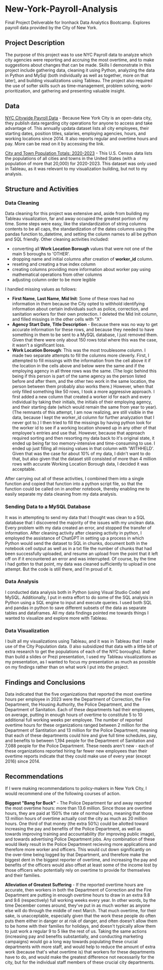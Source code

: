 # New-York-Payroll-Analysis
Final Project Deliverable for Ironhack Data Analytics Bootcamp. Explores payroll data provided by the City of New York. 

## Project Description
The purpose of this project was to use NYC Payroll data to analyze which city agencies were reporting and accruing the most overtime, and to make suggestions about changes that can be made. Skills I demonstrate in this project include gathering data, cleaning it using Python, analyzing the data in Python and MySql (both individually as well as together, more on that later), and building visualizations using Tableau. The project also required the use of softer skills such as time-management, problem solving, work-prioritization, and gathering and presenting valuable insight. 

## Data
[NYC Citywide Payroll Data][1] - Because New York City is an open-data city, they publish data regarding city operations for anyone to access and take advantage of. This annually updata dataset lists all city employees, their starting dates, position titles, salaries, employing agencies, hours, and working locations since 2014. It also reports regular and overtime hours and pay. More can be read on it by accessing the link. 

[City and Town Population Totals: 2020-2023][2] - This U.S. Census data lists the populations of all cities and towns in the United States (with a population of more that 20,000) for 2020-2023. This dataset was only used in Tableau, as it was relevant to my visualization building, but not to my analysis. 

[1]: https://data.cityofnewyork.us/City-Government/Citywide-Payroll-Data-Fiscal-Year-/k397-673e/about_data        "NYC Citywide Payroll Data"
[2]: https://www.census.gov/data/tables/time-series/demo/popest/2020s-total-cities-and-towns.html                 "City and Town Population Totals: 2020-2023"

## Structure and Activities
### Data Cleaning
Data cleaning for this project was extensive and, aside from building my Tableau visualization, far and away occupied the greatest portion of my time. Some steps were easy, like the standardization of string columns contents to be all caps, the standardization of the dates columns using the pandas function to_datetime, and setting the column names to all be python and SQL friendly. Other cleaning activities included: 
* converting all **Work Location Borough** values that were not one of the main 5 boroughs to 'OTHER'.
* dropping name and initial columns after creation of **worker_id** column.
* reseting and creating a true index column
* creating columns providing more information about worker pay using mathematical operations from other columns
* adjusting column order to be more legible

I handled missing values as follows:
* **First Name**, **Last Name**, **Mid Init**: Some of these rows had no information in them because the City opted to withhold identifying information about certain individuals such as police, correction, and sanitation workers for their own protection. I deleted the Mid Init column, and filled missings in the other cells with "X"
* **Agency Start Date**, **Title Description** - Because there was no way to get accurate information for these rows, and because they needed to have something in them to be sent to a MySQL database, I just removed them. Given that there were only about 150 rows total where this was the case, it wasn't a significant loss. 
* **Work Location Borough**: This was the most troublesome column. I made two separate attempts to fill the columns more cleverly. First, I attempted to fill missings with the information from the cell above it if the location in the cells above and below were the same and if the employing agency in all three rows was the same. (The logic behind this being if this person is part of the same agency as the person listed before and after them, and the other two work in the same location, the person between them probably also works there.) However, when that only filled something like 50 rows, I took a more aggressive approach. I first added a new column that created a worker id for each and every individual by taking their initials, the initials of their employing agency, and their starting date (which would remain the same from year to year). (The remnants of this attempt, I am now realizing, are still visible in the data, because I kept the worker_id column for further analyzation that I never got to.) I then tried to fill the missings by having python look for the worker id to see if a working location showed up in any other of that employee's entries and use that. However, because that approach required sorting and then resorting my data back to it's original state, it ended up being far too memory-intensive and time-consuming to use. I ended up just filling all missing values in that column with 'WITHHELD'. Given that was the case for about 10% of my data, I didn't want to do that, but also given that the dataset still consisted of more than 4 million rows with accurate Working Location Borough data, I decided it was acceptable. 

After carrying out all of these activities, I combined them into a single function and copied that function into a python script file, so that the function could be called on in another notebook, thereby enabling me to easily separate my data cleaning from my data analysis. 

### Sending Data to a MySQL Database
It was in attempting to send my data that I thought was clean to a SQL database that I discovered the majority of the issues with my unclean data. Every problem with my data created an error, and stopped the transfer of information. After cleaning activity after cleaning activity in python, I employed the assistance of ChatGPT in setting up a process in which Python would send the dataset to SQL in chunks, document both in the notebook cell output as well as in a txt file the number of chunks that had been successfully uploaded, and resume an upload from the point that it left off on if it encountered an error and was interrupted. Of course, by the time I had gotten to that point, my data was cleaned sufficiently to upload in one attempt. But the code is still there, and I'm proud of it.

### Data Analysis
I conducted data analysis both in Python (using Visual Studio Code) and MySQL. Additionally, I put in extra effort to do some of the SQL analysis in Python using a SQL engine to input and execute queries. I used both SQL and pandas in python to save different subsets of the data as separate tables and dataframes. All my data findings pointed me towards things I wanted to visualize and explore more with Tableau. 

### Data Visualization
I built all my visualizations using Tableau, and it was in Tableau that I made use of the City Population data. (I also subsidized that data with a little bit of extra research to get the populations of each of the NYC boroughs). Rather than build a slides or Prezi presentation, I used my Tableau visualizations as my presentation, as I wanted to focus my presentation as much as possible on my findings rather than on what work I put into the project. 

## Findings and Conclusions
Data indicated that the five organizations that reported the most overtime hours per employee in 2023 were the Department of Correction, the Fire Department, the Housing Authority, the Police Department, and the Department of Sanitation. Each of these departments had their employees, on average, putting in enough hours of overtime to constitute 5 to 10 additional full working weeks per employee. The number of reported overtime hours for these organizations ranged between 2 million for the Department of Santitation and 13 million for the Police Department, meaning that each of these departments could hire and give full time schedules, pay, and benefits to between 1,194 people for the Department of Sanitation and 7,088 people for the Police Department. These needs aren't new - each of these organizations reported hiring far fewer new employees than their overtime reports indicate that they could make use of every year (except 2016) since 2014. 

## Recommendations
If I were making recommendations to policy-makers in New York City, I would recommend one of the following courses of action.

**Biggest "Bang for Buck"** - The Police Department far and away reported the most overtime hours: more than 13.6 million. Since those are overtime hours, they are paid at 150% the rate of normal hours, meaning that those 13 million hours of overtime actually cost the city as much as 20 million hours. One third of that money (the extra 50%) could be allotted toward increasing the pay and benefits of the Police Department, as well as towards improving training and accountability (for improving public image), and towards advertising Police Department jobs. Any combination of these would likely result in the Police Department recieving more applications and therefore more worker and officers. This would cut down significantly on the over-time being logged by that Department, and therefore make the biggest dent in the biggest reporter of overtime, and increasing the pay and benefits of the officers would also offset at least some of the income lost by those officers who potentially rely on overtime to provide for themselves and their families. 

**Alleviation of Greatest Suffering** - If the reported overtime hours are accurate, then workers in both the Department of Correction and the Fire Department are putting in enough overtime hours to draw in an extra 9.8 and 9.6 (respectively) full working weeks every year. In other words, by the time December comes around, they've put in as much worker as anyone else will do through the middle of next March. That much overtime, for their sake, is unacceptable, especially given that the work these people do often puts them either in danger or at risk of danger, and often doesn't allow them to be home with their families for holidays, and doesn't typically allow them to just work a regular 9 to 5 like the rest of us. Taking the same actions (increasing pay and benefits substantially, and conducting marketing campaigns) would go a long way towards populating these crucial departments with more staff, and would help to reduce the amount of extra work (because that's what overtime is) that workers for these departments have to do, and would make the greatest difference not necessarily for the city, but for the individual staff members of these crucial city departments.  
